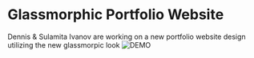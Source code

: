 # Glassmorphic Portfolio Website

Dennis & Sulamita Ivanov are working on a new portfolio website design utilizing the new glassmorpic look
![DEMO](../master/Glassmorphic.PNG)

